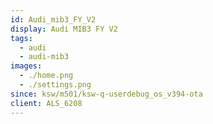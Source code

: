 ```yaml
---
id: Audi_mib3_FY_V2
display: Audi MIB3 FY V2
tags:
  - audi
  - audi-mib3
images:
  - ./home.png
  - ./settings.png
since: ksw/m501/ksw-q-userdebug_os_v394-ota
client: ALS_6208
---
```

